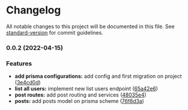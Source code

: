 # Changelog

All notable changes to this project will be documented in this file. See [standard-version](https://github.com/conventional-changelog/standard-version) for commit guidelines.

### 0.0.2 (2022-04-15)


### Features

* **add prisma configurations:** add config and first migration on project ([3e4cd0d](https://github.com/miguelcarloshonorio/demo-prisma/commit/3e4cd0d9387865c6dcdf696cd7f1055233616607))
* **list all users:** implement new list users endpoint ([65a42e6](https://github.com/miguelcarloshonorio/demo-prisma/commit/65a42e6dfe53d9d94e459fc635d1fad917bbba20))
* **post routes:** add post routing and services ([48035e4](https://github.com/miguelcarloshonorio/demo-prisma/commit/48035e45b3a688a03a65834983433067b5af7779))
* **posts:** add posts model on prisma scheme ([76f8d3a](https://github.com/miguelcarloshonorio/demo-prisma/commit/76f8d3ab8cc70727b9dc32088b805db8182c49ec))
